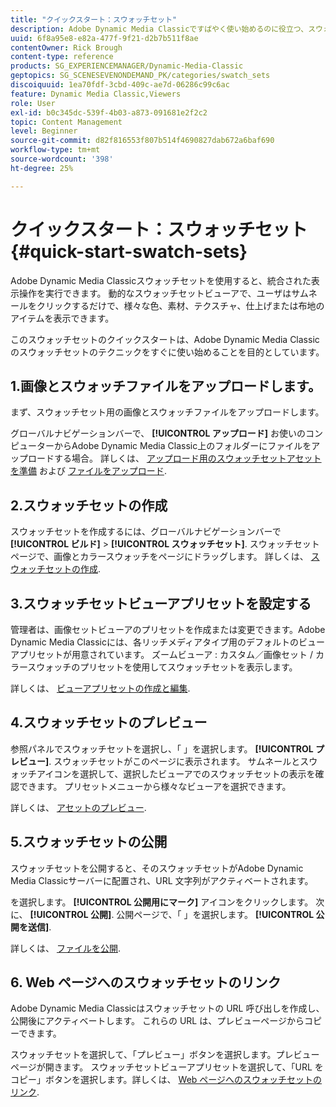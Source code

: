 ```yaml
---
title: "クイックスタート：スウォッチセット"
description: Adobe Dynamic Media Classicですばやく使い始めるのに役立つ、スウォッチセットの概要とクイックスタートです。
uuid: 6f8a95e8-e82a-477f-9f21-d2b7b511f8ae
contentOwner: Rick Brough
content-type: reference
products: SG_EXPERIENCEMANAGER/Dynamic-Media-Classic
geptopics: SG_SCENESEVENONDEMAND_PK/categories/swatch_sets
discoiquuid: 1ea70fdf-3cbd-409c-ae7d-06286c99c6ac
feature: Dynamic Media Classic,Viewers
role: User
exl-id: b0c345dc-539f-4b03-a873-091681e2f2c2
topic: Content Management
level: Beginner
source-git-commit: d82f816553f807b514f4690827dab672a6baf690
workflow-type: tm+mt
source-wordcount: '398'
ht-degree: 25%

---
```


# クイックスタート：スウォッチセット{#quick-start-swatch-sets}

Adobe Dynamic Media Classicスウォッチセットを使用すると、統合された表示操作を実行できます。 動的なスウォッチセットビューアで、ユーザはサムネールをクリックするだけで、様々な色、素材、テクスチャ、仕上げまたは布地のアイテムを表示できます。

このスウォッチセットのクイックスタートは、Adobe Dynamic Media Classicのスウォッチセットのテクニックをすぐに使い始めることを目的としています。

## 1.画像とスウォッチファイルをアップロードします。

まず、スウォッチセット用の画像とスウォッチファイルをアップロードします。

グローバルナビゲーションバーで、 **[!UICONTROL アップロード]** お使いのコンピューターからAdobe Dynamic Media Classic上のフォルダーにファイルをアップロードする場合。 詳しくは、 [アップロード用のスウォッチセットアセットを準備](preparing-swatch-set-assets-upload.md#preparing-swatch-set-assets-for-upload) および [ファイルをアップロード](uploading-files.md#uploading-your-files).

## 2.スウォッチセットの作成

スウォッチセットを作成するには、グローバルナビゲーションバーで **[!UICONTROL ビルド]** > **[!UICONTROL スウォッチセット]**. スウォッチセットページで、画像とカラースウォッチをページにドラッグします。 詳しくは、 [スウォッチセットの作成](creating-swatch-set.md#creating-a-swatch-set).

## 3.スウォッチセットビューアプリセットを設定する

管理者は、画像セットビューアのプリセットを作成または変更できます。Adobe Dynamic Media Classicには、各リッチメディアタイプ用のデフォルトのビューアプリセットが用意されています。 ズームビューア : カスタム／画像セット / カラースウォッチのプリセットを使用してスウォッチセットを表示します。

詳しくは、 [ビューアプリセットの作成と編集](application-setup.md#adding-and-editing-viewer-presets).

## 4.スウォッチセットのプレビュー

参照パネルでスウォッチセットを選択し、「 」を選択します。 **[!UICONTROL プレビュー]**. スウォッチセットがこのページに表示されます。 サムネールとスウォッチアイコンを選択して、選択したビューアでのスウォッチセットの表示を確認できます。 プリセットメニューから様々なビューアを選択できます。

詳しくは、 [アセットのプレビュー](previewing-asset.md#previewing-an-asset).

## 5.スウォッチセットの公開

スウォッチセットを公開すると、そのスウォッチセットがAdobe Dynamic Media Classicサーバーに配置され、URL 文字列がアクティベートされます。

を選択します。 **[!UICONTROL 公開用にマーク]** アイコンをクリックします。 次に、 **[!UICONTROL 公開]**. 公開ページで、「 」を選択します。 **[!UICONTROL 公開を送信]**.

詳しくは、 [ファイルを公開](publishing-files.md#publishing-files).

## 6. Web ページへのスウォッチセットのリンク

Adobe Dynamic Media Classicはスウォッチセットの URL 呼び出しを作成し、公開後にアクティベートします。 これらの URL は、プレビューページからコピーできます。

スウォッチセットを選択して、「プレビュー」ボタンを選択します。プレビューページが開きます。 スウォッチセットビューアプリセットを選択して、「URL をコピー」ボタンを選択します。詳しくは、 [Web ページへのスウォッチセットのリンク](linking-swatch-set-web-page.md#linking-a-swatch-set-to-a-web-page).
